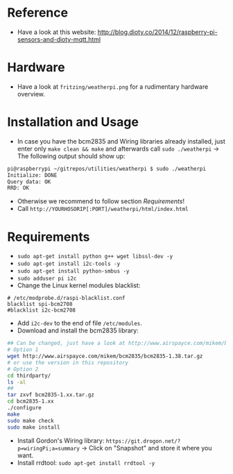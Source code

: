 
# Reference
- Have a look at this website: http://blog.dioty.co/2014/12/raspberry-pi-sensors-and-dioty-mqtt.html

# Hardware
- Have a look at `fritzing/weatherpi.png` for a rudimentary hardware overview.

# Installation and Usage
- In case you have the bcm2835 and Wiring libraries already installed, just enter only `make clean && make` and afterwards call `sudo ./weatherpi` -> The following output should show up:
```bash
pi@raspberrypi ~/gitrepos/utilities/weatherpi $ sudo ./weatherpi
Initialize: DONE
Query data: OK
RRD: OK
```
- Otherwise we recommend to follow section *Requirements*!
- Call `http://YOURHOSORIP[:PORT]/weatherpi/html/index.html`

# Requirements
- `sudo apt-get install python g++ wget libssl-dev -y`
- `sudo apt-get install i2c-tools -y`
- `sudo apt-get install python-smbus -y`
- `sudo adduser pi i2c`
- Change the Linux kernel modules blacklist:
```
# /etc/modprobe.d/raspi-blacklist.conf
blacklist spi-bcm2708
#blacklist i2c-bcm2708
```
- Add `i2c-dev` to the end of file `/etc/modules`.
- Download and install the bcm2835 library:
```bash
## Can be changed, just have a look at http://www.airspayce.com/mikem/bcm2835/
# Option 1
wget http://www.airspayce.com/mikem/bcm2835/bcm2835-1.38.tar.gz
# or use the version in this repository
# Option 2
cd thirdparty/
ls -al
##
tar zxvf bcm2835-1.xx.tar.gz
cd bcm2835-1.xx
./configure
make
sudo make check
sudo make install
```
- Install Gordon's Wiring library: `https://git.drogon.net/?p=wiringPi;a=summary` -> Click on "Snapshot" and store it where you want.
- Install rrdtool: `sudo apt-get install rrdtool -y`

